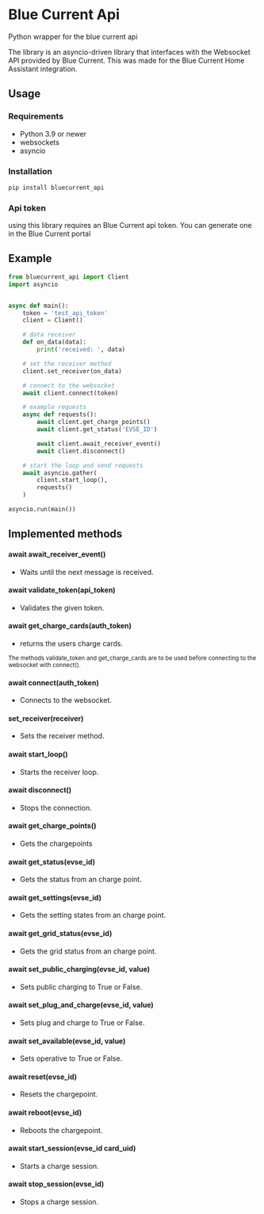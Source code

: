 # Blue Current Api

Python wrapper for the blue current api

The library is an asyncio-driven library that interfaces with the Websocket API provided by Blue Current. This was made for the Blue Current Home Assistant integration. 

## Usage

### Requirements

- Python 3.9 or newer
- websockets
- asyncio

### Installation

```python
pip install bluecurrent_api
```

### Api token
using this library requires an Blue Current api token. You can generate one in the Blue Current portal

## Example

```python
from bluecurrent_api import Client
import asyncio


async def main():
    token = 'test_api_token'
    client = Client()

    # data receiver
    def on_data(data):
        print('received: ', data)

    # set the receiver method
    client.set_receiver(on_data)

    # connect to the websocket
    await client.connect(token)

    # example requests
    async def requests():
        await client.get_charge_points()
        await client.get_status('EVSE_ID')

        await client.await_receiver_event()
        await client.disconnect()

    # start the loop and send requests
    await asyncio.gather(
        client.start_loop(),
        requests()
    )

asyncio.run(main())
```

## Implemented methods

#### await await_receiver_event()
- Waits until the next message is received.

#### await validate_token(api_token)
- Validates the given token.

#### await get_charge_cards(auth_token)
- returns the users charge cards.

<sub>The methods validate_token and get_charge_cards are to be used before connecting to the websocket with connect().<sub>

#### await connect(auth_token)
- Connects to the websocket.

#### set_receiver(receiver)
- Sets the receiver method.

#### await start_loop()
- Starts the receiver loop.

#### await disconnect()
- Stops the connection.

#### await get_charge_points()
- Gets the chargepoints 

#### await get_status(evse_id)
- Gets the status from an charge point.

#### await get_settings(evse_id)
- Gets the setting states from an charge point.

#### await get_grid_status(evse_id)
- Gets the grid status from an charge point.

#### await set_public_charging(evse_id, value)
- Sets public charging to True or False.

#### await set_plug_and_charge(evse_id, value)
- Sets plug and charge to True or False.

#### await set_available(evse_id, value)
- Sets operative to True or False.

#### await reset(evse_id)
- Resets the chargepoint.

#### await reboot(evse_id)
- Reboots the chargepoint.

#### await start_session(evse_id card_uid)
- Starts a charge session.

#### await stop_session(evse_id)
- Stops a charge session.